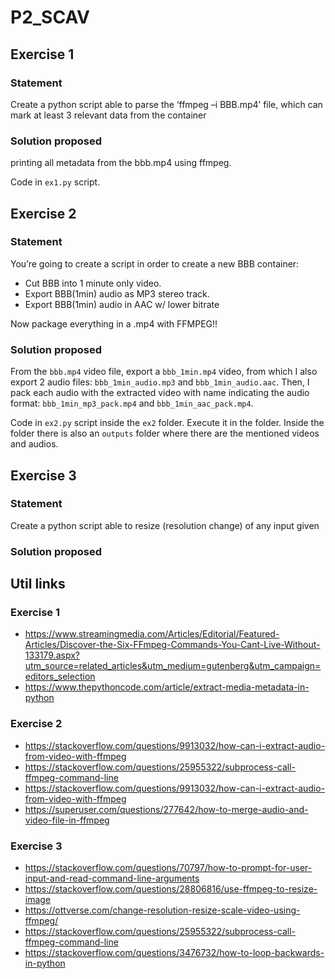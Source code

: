 # P2_SCAV


## Exercise 1

### Statement

Create a python script able to parse the ‘ffmpeg –i BBB.mp4’ file, 
which can mark at least 3 relevant data from the container

### Solution proposed

printing all metadata from the bbb.mp4 using ffmpeg. 

Code in `ex1.py` script.

## Exercise 2

### Statement

You’re going to create a script in order to create a new BBB container:

- Cut BBB into 1 minute only video. 
- Export BBB(1min) audio as MP3 stereo track. 
- Export BBB(1min) audio in AAC w/ lower bitrate

Now package everything in a .mp4 with FFMPEG!!

### Solution proposed

From the `bbb.mp4` video file, export a `bbb_1min.mp4` video, from which I also
export 2 audio files: `bbb_1min_audio.mp3` and `bbb_1min_audio.aac`. Then, I pack
each audio with the extracted video with name indicating the audio format:
`bbb_1min_mp3_pack.mp4` and `bbb_1min_aac_pack.mp4`.

Code in `ex2.py` script inside the `ex2` folder. Execute it in the folder.
Inside the folder there is also an `outputs` folder where there are the mentioned
videos and audios.

## Exercise 3

### Statement
Create a python script able to resize (resolution change) of any input given

### Solution proposed

## Util links

### Exercise 1
- https://www.streamingmedia.com/Articles/Editorial/Featured-Articles/Discover-the-Six-FFmpeg-Commands-You-Cant-Live-Without-133179.aspx?utm_source=related_articles&utm_medium=gutenberg&utm_campaign=editors_selection
- https://www.thepythoncode.com/article/extract-media-metadata-in-python

### Exercise 2
- https://stackoverflow.com/questions/9913032/how-can-i-extract-audio-from-video-with-ffmpeg
- https://stackoverflow.com/questions/25955322/subprocess-call-ffmpeg-command-line
- https://stackoverflow.com/questions/9913032/how-can-i-extract-audio-from-video-with-ffmpeg
- https://superuser.com/questions/277642/how-to-merge-audio-and-video-file-in-ffmpeg


### Exercise 3
- https://stackoverflow.com/questions/70797/how-to-prompt-for-user-input-and-read-command-line-arguments
- https://stackoverflow.com/questions/28806816/use-ffmpeg-to-resize-image
- https://ottverse.com/change-resolution-resize-scale-video-using-ffmpeg/
- https://stackoverflow.com/questions/25955322/subprocess-call-ffmpeg-command-line
- https://stackoverflow.com/questions/3476732/how-to-loop-backwards-in-python